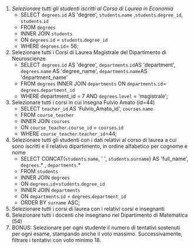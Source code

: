 1. *Selezionare tutti gli studenti iscritti al Corso di Laurea in Economia*
    - SELECT `degrees`.`id` AS 'degree', `students`.`name` ,`students`.`degree_id`, `students`.`id`
    - FROM `degrees`
    - INNER JOIN `students`
    - ON `degrees`.`id` = `students`.`degree_id`
    - WHERE `degrees`.`id`= 56;
2. Selezionare tutti i Corsi di Laurea Magistrale del Dipartimento di
Neuroscienze
    - SELECT `degrees`.`id` AS 'degree', `departments`.`id`AS 'department', `degrees`.`name` AS 'degree_name', `departments`.`name`AS 'department_name' 
    - FROM `degrees` INNER JOIN `departments` ON `departments`.`id`= `degrees`.`department_id` 
    - WHERE department_id = 7 AND `degrees`.`level` = 'magistrale';
3. Selezionare tutti i corsi in cui insegna Fulvio Amato (id=44)
    - SELECT `teacher_id` AS 'Fulvio_Amato_id', `courses`.`name`
    - FROM `course_teacher`
    - INNER JOIN `courses`
    - ON `course_teacher`.`course_id` = `courses`.`id`
    - WHERE `course_teacher`.`teacher_id`=44;
4. Selezionare tutti gli studenti con i dati relativi al corso di laurea a cui
sono iscritti e il relativo dipartimento, in ordine alfabetico per cognome e
nome
    - SELECT CONCAT(`students`.`name`, ' ', `students`.`surname`) AS 'full_name', `degrees`.* , `departments`.*
    - FROM `students`
    - INNER JOIN `degrees`
    - ON `degrees`.`id`=`students`.`degree_id`
    - INNER JOIN `departments`
    - ON `departments`.`id` = `degrees`.`department_id`
    - ORDER BY `surname` ASC;
5. Selezionare tutti i corsi di laurea con i relativi corsi e insegnanti
6. Selezionare tutti i docenti che insegnano nel Dipartimento di
Matematica (54)
7. BONUS: Selezionare per ogni studente il numero di tentativi sostenuti
per ogni esame, stampando anche il voto massimo. Successivamente,
filtrare i tentativi con voto minimo 18.